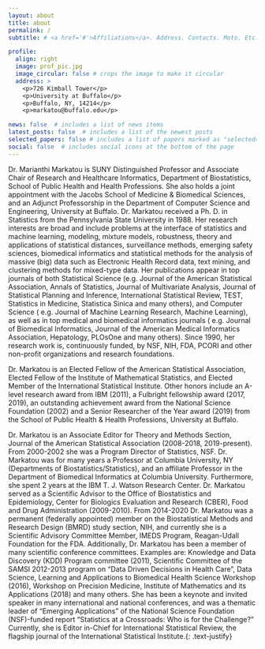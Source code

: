 ```yaml
---
layout: about
title: about
permalink: /
subtitle: # <a href='#'>Affiliations</a>. Address. Contacts. Moto. Etc.

profile:
  align: right
  image: prof_pic.jpg
  image_circular: false # crops the image to make it circular
  address: >
    <p>726 Kimball Tower</p>
    <p>University at Buffalo</p>
    <p>Buffalo, NY, 14214</p>
    <p>markatou@buffalo.edu</p>

news: false  # includes a list of news items
latest_posts: false  # includes a list of the newest posts
selected_papers: false # includes a list of papers marked as "selected={true}"
social: false  # includes social icons at the bottom of the page
---
```

Dr. Marianthi Markatou is SUNY Distinguished Professor and Associate Chair of Research and Healthcare Informatics, Department of Biostatistics, School of Public Health and Health Professions. She also holds a joint appointment with the Jacobs School of Medicine & Biomedical Sciences, and an Adjunct Professorship in the Department of Computer Science and Engineering, University at Buffalo.  Dr. Markatou received a Ph. D. in Statistics from the Pennsylvania State University in 1988. Her research interests are broad and include problems at the interface of statistics and machine learning, modeling, mixture models, robustness, theory and applications of statistical distances, surveillance methods, emerging safety sciences, biomedical informatics and statistical methods for the analysis of massive (big) data such as Electronic Health Record data, text mining, and clustering methods for mixed-type data. Her publications appear in top journals of both Statistical Science (e.g. Journal of the American Statistical Association, Annals of Statistics, Journal of Multivariate Analysis, Journal of Statistical Planning and Inference, International Statistical Review, TEST, Statistics in Medicine, Statistica Sinica and many others), and Computer Science ( e.g. Journal of Machine Learning Research, Machine Learning), as well as in top medical and biomedical informatics journals ( e.g. Journal of Biomedical Informatics, Journal of the American Medical Informatics Association, Hepatology, PLOsOne and many others). Since 1990, her research work is, continuously funded, by NSF, NIH, FDA, PCORI and other non-profit organizations and research foundations.

Dr. Markatou is an Elected Fellow of the American Statistical Association, Elected Fellow of the Institute of Mathematical Statistics, and Elected Member of the International Statistical Institute. Other honors include an A-level research award from IBM (2011), a Fulbright fellowship award (2017, 2019), an outstanding achievement award from the National Science Foundation (2002) and a Senior Researcher of the Year award (2019) from the School of Public Health & Health Professions, University at Buffalo.

Dr. Markatou is an Associate Editor for Theory and Methods Section, Journal of the American Statistical Association (2008-2018, 2019-present). From 2000-2002 she was a Program Director of Statistics, NSF. Dr. Markatou was for many years a Professor at Columbia University, NY (Departments of Biostatistics/Statistics), and an affiliate Professor in the Department of Biomedical Informatics at Columbia University. Furthermore, she spent 2 years at the IBM T. J. Watson Research Center. Dr. Markatou served as a Scientific Advisor to the Office of Biostatistics and Epidemiology, Center for Biologics Evaluation and Research (CBER), Food and Drug Administration (2009-2010). From 2014-2020 Dr. Markatou was a permanent (federally appointed) member on the Biostatistical Methods and Research Design (BMRD) study section, NIH, and currently she is a Scientific Advisory Committee Member, IMEDS Program, Reagan-Udall Foundation for the FDA. Additionally, Dr. Markatou has been a member of many scientific conference committees. Examples are: Knowledge and Data Discovery (KDD) Program committee (2011), Scientific Committee of the SAMSI 2012-2013 program on “Data Driven Decisions in Health Care”, Data Science, Learning and Applications to Biomedical Health Science Workshop (2016), Workshop on Precision Medicine, Institute of Mathematics and its Applications (2018) and many others. She has been a keynote and invited speaker in many international and national conferences, and was a thematic leader of “Emerging Applications” of the National Science Foundation (NSF)-funded report “Statistics at a Crossroads: Who is for the Challenge?” Currently, she is Editor in-Chief for International Statistical Review, the flagship journal of the International Statistical Institute.{: .text-justify}
